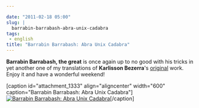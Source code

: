 ```yaml
---

date: "2011-02-18 05:00"
slug: |
  barrabin-barrabash-abra-unix-cadabra
tags:
 - english
title: "Barrabin Barrabash: Abra Unix Cadabra"
---
```


**Barrabin Barrabash, the great** is once again up to no good with his
tricks in yet another one of my translations of **Karlisson Bezerra**\'s
[original](http://nerdson.com/blog/abra-unix-cadabra/) work. Enjoy it
and have a wonderful weekend!

\[caption id="attachment_1333" align="aligncenter" width="600"
caption="Barrabin Barrabash: Abra Unix Cadabra"\][![Barrabin Barrabash:
Abra Unix
Cadabra](http://www.ogmaciel.com/wp-content/uploads/2011/02/nerdson170.png)](http://www.ogmaciel.com/wp-content/uploads/2011/02/nerdson170.png)\[/caption\]
